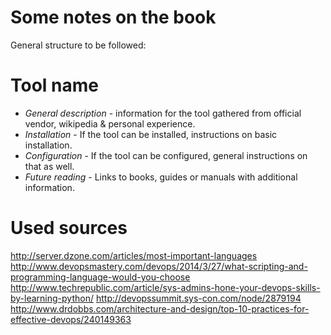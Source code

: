 # Some notes on the book

General structure to be followed:

# Tool name
* *General description* - information for the tool gathered from official vendor, wikipedia & personal experience.
* *Installation* - If the tool can be installed, instructions on basic installation.
* *Configuration* - If the tool can be configured, general instructions on that as well.
* *Future reading* - Links to books, guides or manuals with additional information.


# Used sources
http://server.dzone.com/articles/most-important-languages
http://www.devopsmastery.com/devops/2014/3/27/what-scripting-and-programming-language-would-you-choose
http://www.techrepublic.com/article/sys-admins-hone-your-devops-skills-by-learning-python/
http://devopssummit.sys-con.com/node/2879194
http://www.drdobbs.com/architecture-and-design/top-10-practices-for-effective-devops/240149363